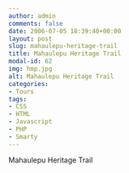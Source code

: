 ```yaml
---
author: admin
comments: false
date: 2006-07-05 18:39:40+00:00
layout: post
slug: mahaulepu-heritage-trail
title: Mahaulepu Heritage Trail
modal-id: 62
img: hmp.jpg
alt: Mahaulepu Heritage Trail
categories:
- Tours
tags:
- CSS
- HTML
- Javascript
- PHP
- Smarty
---
```

Mahaulepu Heritage Trail